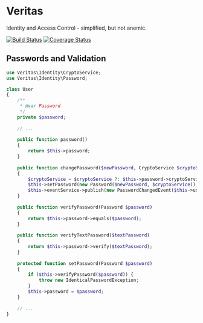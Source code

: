 Veritas
=========

Identity and Access Control - simplified, but not anemic.

[![Build Status](https://travis-ci.org/texdc/Veritas.png?branch=master)](https://travis-ci.org/texdc/Veritas)
[![Coverage Status](https://coveralls.io/repos/texdc/Veritas/badge.png)](https://coveralls.io/r/texdc/Veritas)

Passwords and Validation
------------------------

```php
use Veritas\Identity\CryptoService;
use Veritas\Identity\Password;

class User
{
    /**
     * @var Password
     */
    private $password;
    
    // ...
    
    public function password()
    {
        return $this->password;
    }
    
    public function changePassword($newPassword, CryptoService $cryptoService = null)
    {
        $cryptoService = $cryptoService ?: $this->password->cryptoService();
        $this->setPassword(new Password($newPassword, $cryptoService));
        $this->eventService->publish(new PasswordChangedEvent($this->userId));
    }
    
    public function verifyPassword(Password $password)
    {
        return $this->password->equals($password);
    }
    
    public function verifyTextPassword($textPassword)
    {
        return $this->password->verify($textPassword);
    }
    
    protected function setPassword(Password $password)
    {
        if ($this->verifyPassword($password)) {
            throw new IdenticalPasswordException;
        }
        $this->password = $password;
    }
    
    // ...
}
```

